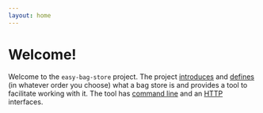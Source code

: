 ```yaml
---
layout: home
---
```


Welcome!
========
Welcome to the `easy-bag-store` project. The project [introduces] and [defines] (in whatever order you
choose) what a bag store is and provides a tool to facilitate working with it. The tool has 
[command line] and an [HTTP] interfaces.


[introduces]: tutorial.html
[defines]: bag-store.html
[command line]: https://DANS-KNAW/easy-bag-store
[HTTP]: api.html
